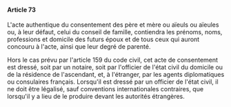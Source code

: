 #### Article 73

L'acte authentique du consentement des père et mère ou aïeuls ou aïeules ou, à leur défaut, celui du conseil de famille, contiendra les prénoms, noms, professions et domicile des futurs époux et de tous ceux qui auront concouru à l'acte, ainsi que leur degré de parenté.

Hors le cas prévu par l'article 159 du code civil, cet acte de consentement est dressé, soit par un notaire, soit par l'officier de l'état civil du domicile ou de la résidence de l'ascendant, et, à l'étranger, par les agents diplomatiques ou consulaires français. Lorsqu'il est dressé par un officier de l'état civil, il ne doit être légalisé, sauf conventions internationales contraires, que lorsqu'il y a lieu de le produire devant les autorités étrangères.

